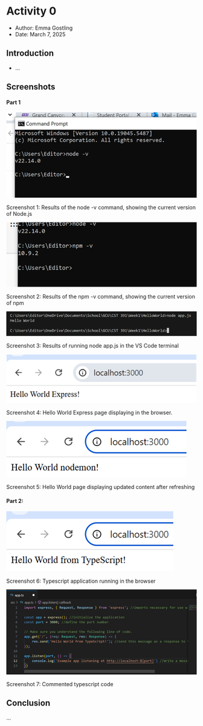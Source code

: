 # Activity 0

- Author: Emma Gostling
- Date: March 7, 2025

## Introduction

- ...

## Screenshots

#### Part 1
 
![Screenshot1](Screenshot1.png)

Screenshot 1: Results of the node -v command, showing the current version of Node.js

![Screenshot2](Screenshot2.png)
 
Screenshot 2: Results of the npm -v command, showing the current version of npm

![Screenshot3](Screenshot3.png)
 
Screenshot 3: Results of running node app.js in the VS Code terminal

![Screenshot4](Screenshot4.png)
 
Screenshot 4: Hello World Express page displaying in the browser.

![Screenshot5](Screenshot5.png)
 
Screenshot 5: Hello World page displaying updated content after refreshing

#### Part 2:
 
![Screenshot6](Screenshot6.png)

Screenshot 6: Typescript application running in the browser

![Screenshot7](Screenshot7.png)
 
Screenshot 7: Commented typescript code

## Conclusion

...